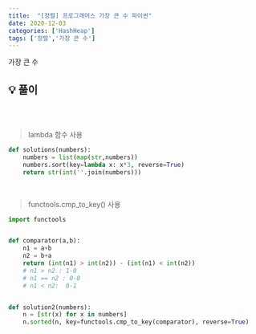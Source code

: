 ```yaml
---
title:  "[정렬] 프로그래머스 가장 큰 수 파이썬"
date: 2020-12-03
categories: ['HashHeap']
tags: ['정렬','가장 큰 수']
---
```


가장 큰 수
<br>

:bulb: **풀이**<br>
- 

<br>
<br>

> lambda 함수 사용


```python
def solutions(numbers):
    numbers = list(map(str,numbers))
    numbers.sort(key=lambda x: x*3, reverse=True)
    return str(int(''.join(numbers)))
```

<br>

> functools.cmp_to_key() 사용


```python
import functools


def comparator(a,b):
    n1 = a+b
    n2 = b+a
    return (int(n1) > int(n2)) - (int(n1) < int(n2))
    # n1 > n2 : 1-0 
    # n1 == n2 : 0-0 
    # n1 < n2:  0-1


def solution2(numbers):
    n = [str(x) for x in numbers]
    n.sorted(n, key=functools.cmp_to_key(comparator), reverse=True)

```